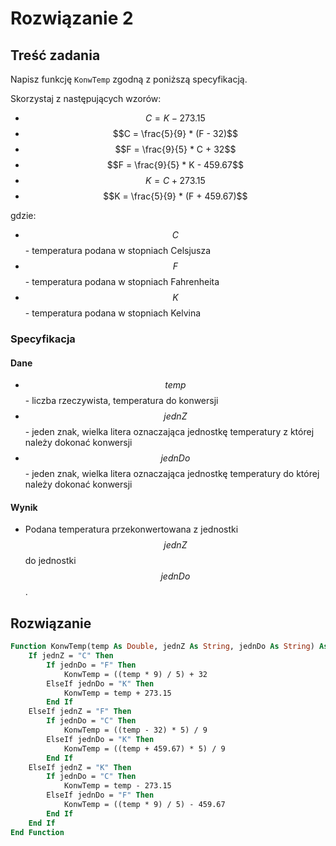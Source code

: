 # Rozwiązanie 2

## Treść zadania

Napisz funkcję `KonwTemp` zgodną z poniższą specyfikacją.

Skorzystaj z następujących wzorów:

- $$C = K - 273.15$$
- $$C = \frac{5}{9} * (F - 32)$$
- $$F = \frac{9}{5} * C + 32$$
- $$F = \frac{9}{5} * K - 459.67$$
- $$K = C + 273.15$$
- $$K = \frac{5}{9} * (F + 459.67)$$

gdzie:

* $$C$$ - temperatura podana w stopniach Celsjusza
* $$F$$ - temperatura podana w stopniach Fahrenheita
* $$K$$ - temperatura podana w stopniach Kelvina

### Specyfikacja

#### Dane

* $$temp$$ - liczba rzeczywista, temperatura do konwersji
* $$jednZ$$ - jeden znak, wielka litera oznaczająca jednostkę temperatury z której należy dokonać konwersji
* $$jednDo$$ - jeden znak, wielka litera oznaczająca jednostkę temperatury do której należy dokonać konwersji

#### Wynik

* Podana temperatura przekonwertowana z jednostki $$jednZ$$ do jednostki $$jednDo$$.

## Rozwiązanie

```vb
Function KonwTemp(temp As Double, jednZ As String, jednDo As String) As Double
    If jednZ = "C" Then
        If jednDo = "F" Then
            KonwTemp = ((temp * 9) / 5) + 32
        ElseIf jednDo = "K" Then
            KonwTemp = temp + 273.15
        End If
    ElseIf jednZ = "F" Then
        If jednDo = "C" Then
            KonwTemp = ((temp - 32) * 5) / 9
        ElseIf jednDo = "K" Then
            KonwTemp = ((temp + 459.67) * 5) / 9
        End If
    ElseIf jednZ = "K" Then
        If jednDo = "C" Then
            KonwTemp = temp - 273.15
        ElseIf jednDo = "F" Then
            KonwTemp = ((temp * 9) / 5) - 459.67
        End If
    End If
End Function
```
